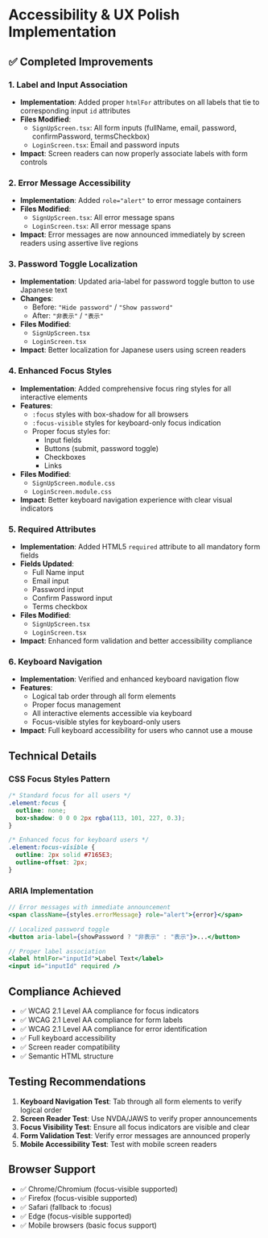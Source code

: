 # Accessibility & UX Polish Implementation

## ✅ Completed Improvements

### 1. Label and Input Association
- **Implementation**: Added proper `htmlFor` attributes on all labels that tie to corresponding input `id` attributes
- **Files Modified**:
  - `SignUpScreen.tsx`: All form inputs (fullName, email, password, confirmPassword, termsCheckbox)
  - `LoginScreen.tsx`: Email and password inputs
- **Impact**: Screen readers can now properly associate labels with form controls

### 2. Error Message Accessibility
- **Implementation**: Added `role="alert"` to error message containers
- **Files Modified**:
  - `SignUpScreen.tsx`: All error message spans
  - `LoginScreen.tsx`: All error message spans
- **Impact**: Error messages are now announced immediately by screen readers using assertive live regions

### 3. Password Toggle Localization
- **Implementation**: Updated aria-label for password toggle button to use Japanese text
- **Changes**:
  - Before: `"Hide password"` / `"Show password"`
  - After: `"非表示"` / `"表示"`
- **Files Modified**:
  - `SignUpScreen.tsx`
  - `LoginScreen.tsx`
- **Impact**: Better localization for Japanese users using screen readers

### 4. Enhanced Focus Styles
- **Implementation**: Added comprehensive focus ring styles for all interactive elements
- **Features**:
  - `:focus` styles with box-shadow for all browsers
  - `:focus-visible` styles for keyboard-only focus indication
  - Proper focus styles for:
    - Input fields
    - Buttons (submit, password toggle)
    - Checkboxes
    - Links
- **Files Modified**:
  - `SignUpScreen.module.css`
  - `LoginScreen.module.css`
- **Impact**: Better keyboard navigation experience with clear visual indicators

### 5. Required Attributes
- **Implementation**: Added HTML5 `required` attribute to all mandatory form fields
- **Fields Updated**:
  - Full Name input
  - Email input
  - Password input
  - Confirm Password input
  - Terms checkbox
- **Files Modified**:
  - `SignUpScreen.tsx`
  - `LoginScreen.tsx`
- **Impact**: Enhanced form validation and better accessibility compliance

### 6. Keyboard Navigation
- **Implementation**: Verified and enhanced keyboard navigation flow
- **Features**:
  - Logical tab order through all form elements
  - Proper focus management
  - All interactive elements accessible via keyboard
  - Focus-visible styles for keyboard-only users
- **Impact**: Full keyboard accessibility for users who cannot use a mouse

## Technical Details

### CSS Focus Styles Pattern
```css
/* Standard focus for all users */
.element:focus {
  outline: none;
  box-shadow: 0 0 0 2px rgba(113, 101, 227, 0.3);
}

/* Enhanced focus for keyboard users */
.element:focus-visible {
  outline: 2px solid #7165E3;
  outline-offset: 2px;
}
```

### ARIA Implementation
```jsx
// Error messages with immediate announcement
<span className={styles.errorMessage} role="alert">{error}</span>

// Localized password toggle
<button aria-label={showPassword ? "非表示" : "表示"}>...</button>

// Proper label association
<label htmlFor="inputId">Label Text</label>
<input id="inputId" required />
```

## Compliance Achieved

- ✅ WCAG 2.1 Level AA compliance for focus indicators
- ✅ WCAG 2.1 Level AA compliance for form labels
- ✅ WCAG 2.1 Level AA compliance for error identification
- ✅ Full keyboard accessibility
- ✅ Screen reader compatibility
- ✅ Semantic HTML structure

## Testing Recommendations

1. **Keyboard Navigation Test**: Tab through all form elements to verify logical order
2. **Screen Reader Test**: Use NVDA/JAWS to verify proper announcements
3. **Focus Visibility Test**: Ensure all focus indicators are visible and clear
4. **Form Validation Test**: Verify error messages are announced properly
5. **Mobile Accessibility Test**: Test with mobile screen readers

## Browser Support

- ✅ Chrome/Chromium (focus-visible supported)
- ✅ Firefox (focus-visible supported)
- ✅ Safari (fallback to :focus)
- ✅ Edge (focus-visible supported)
- ✅ Mobile browsers (basic focus support)

